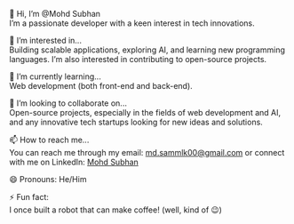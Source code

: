 👋 Hi, I’m @Mohd Subhan  
I’m a passionate developer with a keen interest in tech innovations.

👀 I’m interested in...  
Building scalable applications, exploring AI, and learning new programming languages. I’m also interested in contributing to open-source projects.

🌱 I’m currently learning...  
Web development (both front-end and back-end).

💞️ I’m looking to collaborate on...  
Open-source projects, especially in the fields of web development and AI, and any innovative tech startups looking for new ideas and solutions.

📫 How to reach me...  
You can reach me through my email: md.sammlk00@gmail.com or connect with me on LinkedIn: [Mohd Subhan](www.linkedin.com/in/mohd-subhan-66b914280)

😄 Pronouns: He/Him

⚡ Fun fact:  
I once built a robot that can make coffee! (well, kind of 😉)

<!---
Mdsubhan79/Mdsubhan79 is a ✨ special ✨ repository because its `README.md` (this file) appears on your GitHub profile. You can click the Preview link to take a look at your changes.
--->
